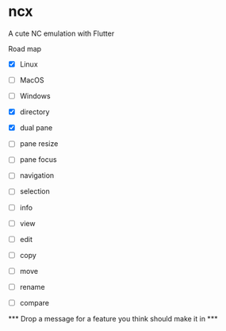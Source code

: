 # ncx

A cute NC emulation with Flutter

Road map
- [x] Linux
- [ ] MacOS
- [ ] Windows

- [x] directory
- [x] dual pane
- [ ] pane resize
- [ ] pane focus
- [ ] navigation
- [ ] selection
- [ ] info
- [ ] view
- [ ] edit
- [ ] copy
- [ ] move
- [ ] rename
- [ ] compare

*** Drop a message for a feature you think should make it in ***